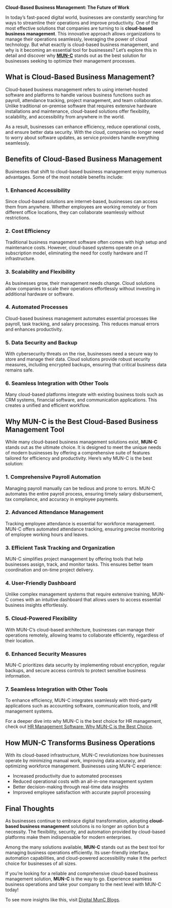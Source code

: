 **Cloud-Based Business Management: The Future of Work**

In today’s fast-paced digital world, businesses are constantly searching for ways to streamline their operations and improve productivity. One of the most effective solutions that companies are turning to is **cloud-based business management**. This innovative approach allows organizations to manage their operations seamlessly, leveraging the power of cloud technology. But what exactly is cloud-based business management, and why is it becoming an essential tool for businesses? Let’s explore this in detail and discover why **<a href="https://www.mymunc.com/"> MUN-C</a>** stands out as the best solution for businesses seeking to optimize their management processes.

## What is Cloud-Based Business Management?

Cloud-based business management refers to using internet-hosted software and platforms to handle various business functions such as payroll, attendance tracking, project management, and team collaboration. Unlike traditional on-premise software that requires extensive hardware installations and maintenance, cloud-based solutions offer flexibility, scalability, and accessibility from anywhere in the world.

As a result, businesses can enhance efficiency, reduce operational costs, and ensure better data security. With the cloud, companies no longer need to worry about software updates, as service providers handle everything seamlessly.

## Benefits of Cloud-Based Business Management

Businesses that shift to cloud-based business management enjoy numerous advantages. Some of the most notable benefits include:

### 1. **Enhanced Accessibility**

Since cloud-based solutions are internet-based, businesses can access them from anywhere. Whether employees are working remotely or from different office locations, they can collaborate seamlessly without restrictions.

### 2. **Cost Efficiency**

Traditional business management software often comes with high setup and maintenance costs. However, cloud-based systems operate on a subscription model, eliminating the need for costly hardware and IT infrastructure.

### 3. **Scalability and Flexibility**

As businesses grow, their management needs change. Cloud solutions allow companies to scale their operations effortlessly without investing in additional hardware or software.

### 4. **Automated Processes**

Cloud-based business management automates essential processes like payroll, task tracking, and salary processing. This reduces manual errors and enhances productivity.

### 5. **Data Security and Backup**

With cybersecurity threats on the rise, businesses need a secure way to store and manage their data. Cloud solutions provide robust security measures, including encrypted backups, ensuring that critical business data remains safe.

### 6. **Seamless Integration with Other Tools**

Many cloud-based platforms integrate with existing business tools such as CRM systems, financial software, and communication applications. This creates a unified and efficient workflow.

## Why MUN-C is the Best Cloud-Based Business Management Tool

While many cloud-based business management solutions exist, **MUN-C** stands out as the ultimate choice. It is designed to meet the unique needs of modern businesses by offering a comprehensive suite of features tailored for efficiency and productivity. Here’s why MUN-C is the best solution:

### 1. **Comprehensive Payroll Automation**

Managing payroll manually can be tedious and prone to errors. MUN-C automates the entire payroll process, ensuring timely salary disbursement, tax compliance, and accuracy in employee payments.

### 2. **Advanced Attendance Management**

Tracking employee attendance is essential for workforce management. MUN-C offers automated attendance tracking, ensuring precise monitoring of employee working hours and leaves.

### 3. **Efficient Task Tracking and Organization**

MUN-C simplifies project management by offering tools that help businesses assign, track, and monitor tasks. This ensures better team coordination and on-time project delivery.

### 4. **User-Friendly Dashboard**

Unlike complex management systems that require extensive training, MUN-C comes with an intuitive dashboard that allows users to access essential business insights effortlessly.

### 5. **Cloud-Powered Flexibility**

With MUN-C’s cloud-based architecture, businesses can manage their operations remotely, allowing teams to collaborate efficiently, regardless of their location.

### 6. **Enhanced Security Measures**

MUN-C prioritizes data security by implementing robust encryption, regular backups, and secure access controls to protect sensitive business information.

### 7. **Seamless Integration with Other Tools**

To enhance efficiency, MUN-C integrates seamlessly with third-party applications such as accounting software, communication tools, and HR management systems.

For a deeper dive into why MUN-C is the best choice for HR management, check out <a href="https://digitalmunc.sbs/hr-management-software-why-mun-c-is-the-best-choice"> HR Management Software: Why MUN-C is the Best Choice</a>.

## How MUN-C Transforms Business Operations

With its cloud-based infrastructure, MUN-C revolutionizes how businesses operate by minimizing manual work, improving data accuracy, and optimizing workforce management. Businesses using MUN-C experience:

- Increased productivity due to automated processes
- Reduced operational costs with an all-in-one management system
- Better decision-making through real-time data insights
- Improved employee satisfaction with accurate payroll processing

## Final Thoughts

As businesses continue to embrace digital transformation, adopting **cloud-based business management** solutions is no longer an option but a necessity. The flexibility, security, and automation provided by cloud-based platforms make them indispensable for modern enterprises.

Among the many solutions available, **MUN-C** stands out as the best tool for managing business operations efficiently. Its user-friendly interface, automation capabilities, and cloud-powered accessibility make it the perfect choice for businesses of all sizes.

If you’re looking for a reliable and comprehensive cloud-based business management solution, **MUN-C** is the way to go. Experience seamless business operations and take your company to the next level with MUN-C today!

To see more insights like this, visit <a href="https://digitalmunc.sbs/blogs"> Digital MunC Blogs</a>.




